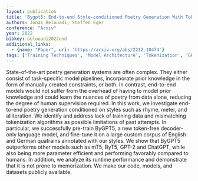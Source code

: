 ```yaml
---
layout: publication
title: 'Bygpt5: End-to-end Style-conditioned Poetry Generation With Token-free Language Models'
authors: Jonas Belouadi, Steffen Eger
conference: "Arxiv"
year: 2022
bibkey: belouadi2022end
additional_links:
  - {name: "Paper", url: 'https://arxiv.org/abs/2212.10474'}
tags: ['Training Techniques', 'Model Architecture', 'Tokenization', 'GPT']
---
```

State-of-the-art poetry generation systems are often complex. They either
consist of task-specific model pipelines, incorporate prior knowledge in the
form of manually created constraints, or both. In contrast, end-to-end models
would not suffer from the overhead of having to model prior knowledge and could
learn the nuances of poetry from data alone, reducing the degree of human
supervision required. In this work, we investigate end-to-end poetry generation
conditioned on styles such as rhyme, meter, and alliteration. We identify and
address lack of training data and mismatching tokenization algorithms as
possible limitations of past attempts. In particular, we successfully pre-train
ByGPT5, a new token-free decoder-only language model, and fine-tune it on a
large custom corpus of English and German quatrains annotated with our styles.
We show that ByGPT5 outperforms other models such as mT5, ByT5, GPT-2 and
ChatGPT, while also being more parameter efficient and performing favorably
compared to humans. In addition, we analyze its runtime performance and
demonstrate that it is not prone to memorization. We make our code, models, and
datasets publicly available.
